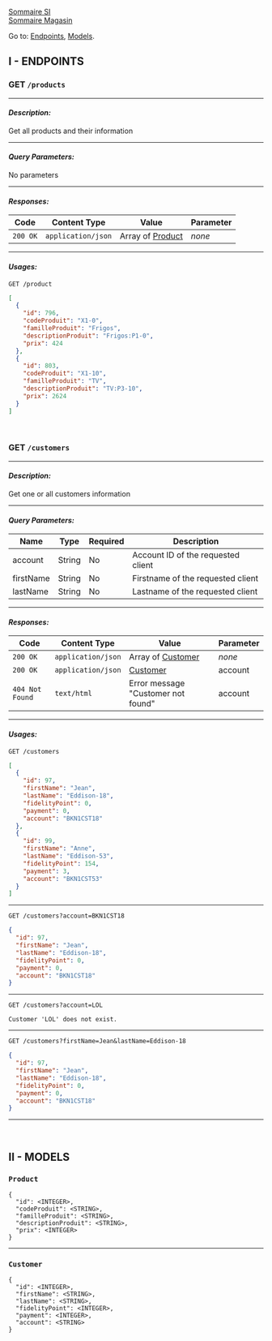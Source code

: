 [Sommaire SI](https://ursi-2020.github.io/Documentation/) <br/>
[Sommaire Magasin](https://ursi-2020.github.io/gestion-magasin/)

Go to: [Endpoints](#i---endpoints), [Models](#ii---models).

## I - ENDPOINTS

### GET `/products`

---

#### *Description:*
Get all products and their information

---

#### *Query Parameters:*

No parameters

---

#### *Responses:*

Code | Content Type | Value | Parameter
---- | ------------ | ----- | ---------
`200 OK` | `application/json` |  Array of [Product](#product) | *none*

---

#### *Usages:*

`GET /product`
```json
[
  {
    "id": 796,
    "codeProduit": "X1-0",
    "familleProduit": "Frigos",
    "descriptionProduit": "Frigos:P1-0",
    "prix": 424
  },
  {
    "id": 803,
    "codeProduit": "X1-10",
    "familleProduit": "TV",
    "descriptionProduit": "TV:P3-10",
    "prix": 2624
  }
]
```
<br/>

### GET `/customers`

---

#### *Description:*
Get one or all customers information

---

#### *Query Parameters:*

Name | Type | Required | Description
---- | ---- | ---- | ----
account | String | No | Account ID of the requested client
firstName| String | No | Firstname of the requested client
lastName | String | No | Lastname of the requested client

---

#### *Responses:*

Code | Content Type | Value | Parameter
--- | --- | --- | ---
`200 OK` | `application/json` | Array of [Customer](#customer) | *none*
`200 OK` | `application/json` | [Customer](#customer) | account
`404 Not Found` | `text/html` | Error message "Customer not found" | account

---

#### *Usages:*

`GET /customers`
```json
[
  {
    "id": 97,
    "firstName": "Jean",
    "lastName": "Eddison-18",
    "fidelityPoint": 0,
    "payment": 0,
    "account": "BKN1CST18"
  },
  {
    "id": 99,
    "firstName": "Anne",
    "lastName": "Eddison-53",
    "fidelityPoint": 154,
    "payment": 3,
    "account": "BKN1CST53"
  }
]
```

---


`GET /customers?account=BKN1CST18`
```json
{
  "id": 97,
  "firstName": "Jean",
  "lastName": "Eddison-18",
  "fidelityPoint": 0,
  "payment": 0,
  "account": "BKN1CST18"
}
```

---

`GET /customers?account=LOL`
```
Customer 'LOL' does not exist.
```

---
`GET /customers?firstName=Jean&lastName=Eddison-18`
```json
{
  "id": 97,
  "firstName": "Jean",
  "lastName": "Eddison-18",
  "fidelityPoint": 0,
  "payment": 0,
  "account": "BKN1CST18"
}
```
---
<br/>

## II - MODELS 


### `Product`
```
{
  "id": <INTEGER>,
  "codeProduit": <STRING>,
  "familleProduit": <STRING>,
  "descriptionProduit": <STRING>,
  "prix": <INTEGER>
}
```

---

### `Customer`
```
{
  "id": <INTEGER>,
  "firstName": <STRING>,
  "lastName": <STRING>,
  "fidelityPoint": <INTEGER>,
  "payment": <INTEGER>,
  "account": <STRING>
}
```
